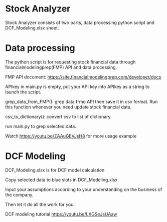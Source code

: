 # Stock Analyzer
Stock Analyzer consists of two parts, data processing python script and DCF_Modeling.xlsx sheet.

# Data processing
The python script is for requesting stock financial data through financialmodelingprep(FMP) API and data processing.

FMP API document:
https://site.financialmodelingprep.com/developer/docs

APIkey in main.py is empty, put your API key into APIkey as a string to launch the script.

grep_data_from_FMP(): 
grep data frmo API then save it in csv format.
Run this function whenever you need update stock financial data.

csv_to_dictionary(): convert csv to list of dictionary.

run main.py to grep selected data.

Watch https://youtu.be/ZAAuGEVJsH8 for more usage example 

# DCF Modeling
DCF_Modeling.xlsx is for DCF model calculation

Copy selected data to blue slots in DCF_Modeling.xlsx

Input your assumptions according to your understanding on the business of the company.

Then let it do all the work for you.

DCF modeling tutorial
https://youtu.be/LXGSeJsUAaw

